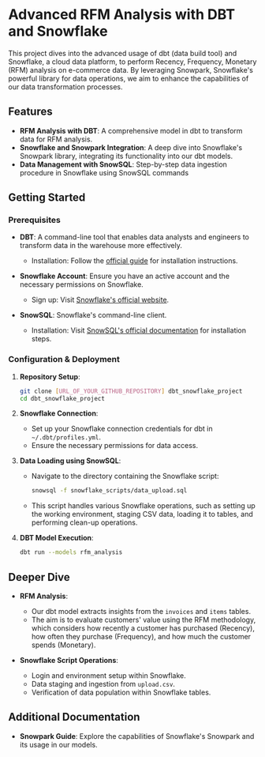 # Advanced RFM Analysis with DBT and Snowflake

This project dives into the advanced usage of dbt (data build tool) and Snowflake, a cloud data platform, to perform Recency, Frequency, Monetary (RFM) analysis on e-commerce data. By leveraging Snowpark, Snowflake's powerful library for data operations, we aim to enhance the capabilities of our data transformation processes.

## Features

- **RFM Analysis with DBT**: A comprehensive model in dbt to transform data for RFM analysis.
- **Snowflake and Snowpark Integration**: A deep dive into Snowflake's Snowpark library, integrating its functionality into our dbt models.
- **Data Management with SnowSQL**: Step-by-step data ingestion procedure in Snowflake using SnowSQL commands

## Getting Started

### Prerequisites

- **DBT**: A command-line tool that enables data analysts and engineers to transform data in the warehouse more effectively.
  - Installation: Follow the [official guide](https://docs.getdbt.com/docs/introduction) for installation instructions.
  
- **Snowflake Account**: Ensure you have an active account and the necessary permissions on Snowflake.
  - Sign up: Visit [Snowflake's official website](https://www.snowflake.com/).

- **SnowSQL**: Snowflake's command-line client.
  - Installation: Visit [SnowSQL's official documentation](https://docs.snowflake.com/en/user-guide/snowsql-install-config.html) for installation steps.

### Configuration & Deployment

1. **Repository Setup**:
   ```bash
   git clone [URL_OF_YOUR_GITHUB_REPOSITORY] dbt_snowflake_project
   cd dbt_snowflake_project
   ```

2. **Snowflake Connection**:
   - Set up your Snowflake connection credentials for dbt in `~/.dbt/profiles.yml`.
   - Ensure the necessary permissions for data access.

3. **Data Loading using SnowSQL**:
   - Navigate to the directory containing the Snowflake script:
     ```bash
     snowsql -f snowflake_scripts/data_upload.sql
     ```
   - This script handles various Snowflake operations, such as setting up the working environment, staging CSV data, loading it to tables, and performing clean-up operations.

4. **DBT Model Execution**:
   ```bash
   dbt run --models rfm_analysis
   ```

## Deeper Dive

- **RFM Analysis**:
  - Our dbt model extracts insights from the `invoices` and `items` tables.
  - The aim is to evaluate customers' value using the RFM methodology, which considers how recently a customer has purchased (Recency), how often they purchase (Frequency), and how much the customer spends (Monetary).

- **Snowflake Script Operations**:
  - Login and environment setup within Snowflake.
  - Data staging and ingestion from `upload.csv`.
  - Verification of data population within Snowflake tables.

## Additional Documentation

- **Snowpark Guide**: Explore the capabilities of Snowflake's Snowpark and its usage in our models. 


